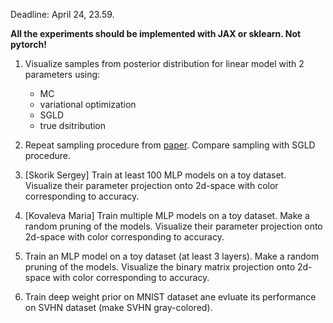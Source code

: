 Deadline: April 24, 23.59.

**All the experiments should be implemented with JAX or sklearn. Not pytorch!**
1. Visualize samples from posterior distribution for linear model with 2 parameters using:
    - MC
    - variational optimization
    - SGLD
    - true dsitribution
    
     
2. Repeat sampling procedure from [paper](https://arxiv.org/abs/1211.4246). Compare sampling with SGLD procedure.

3. [Skorik Sergey] Train at least 100 MLP models on a toy dataset. Visualize their parameter projection onto 2d-space with color corresponding to accuracy.

4. [Kovaleva Maria] Train multiple MLP models on a toy dataset. Make a random pruning of the models. Visualize their parameter projection onto 2d-space with color corresponding to accuracy.
    

5. Train an MLP model on a toy dataset (at least 3 layers). Make a random pruning of the models. Visualize the binary matrix projection onto 2d-space with color corresponding to accuracy.
   
6. Train deep weight prior on MNIST dataset ane evluate its performance on SVHN dataset (make SVHN gray-colored).

